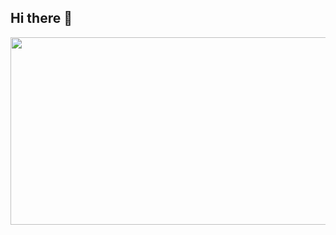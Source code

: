 ## Hi there 👋

<a href="https://www.gitanimals.org/en_US?utm_medium=image&utm_source=여기너아이디&utm_content=farm">
<img
  src="https://render.gitanimals.org/farms/yoongeon8"
  width="600"
  height="300"
/>

